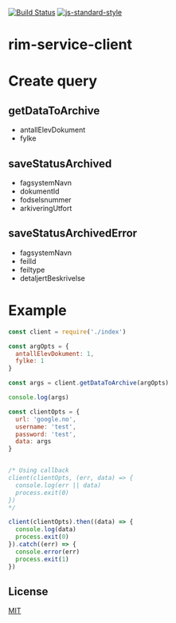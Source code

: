 [![Build Status](https://travis-ci.org/telemark/rim-service-client.svg?branch=master)](https://travis-ci.org/telemark/rim-service-client)
[![js-standard-style](https://img.shields.io/badge/code%20style-standard-brightgreen.svg?style=flat)](https://github.com/feross/standard)

# rim-service-client

# Create query

## getDataToArchive

* antallElevDokument
* fylke

## saveStatusArchived

* fagsystemNavn
* dokumentId
* fodselsnummer
* arkiveringUtfort

## saveStatusArchivedError

* fagsystemNavn
* feilId
* feiltype
* detaljertBeskrivelse

# Example

```JavaScript
const client = require('./index')

const argOpts = {
  antallElevDokument: 1,
  fylke: 1
}

const args = client.getDataToArchive(argOpts)

console.log(args)

const clientOpts = {
  url: 'google.no',
  username: 'test',
  password: 'test',
  data: args
}


/* Using callback
client(clientOpts, (err, data) => {
  console.log(err || data)
  process.exit(0)
})
*/

client(clientOpts).then((data) => {
  console.log(data)
  process.exit(0)
}).catch((err) => {
  console.error(err)
  process.exit(1)
})
```

## License

[MIT](LICENSE)
